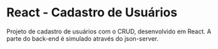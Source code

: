 # React - Cadastro de Usuários
 
Projeto de cadastro de usuários com o CRUD, desenvolvido em React.
A parte do back-end é simulado através do json-server.

